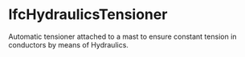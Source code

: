 IfcHydraulicsTensioner
======================
Automatic tensioner attached to a mast to ensure constant tension in
conductors by means of Hydraulics.


